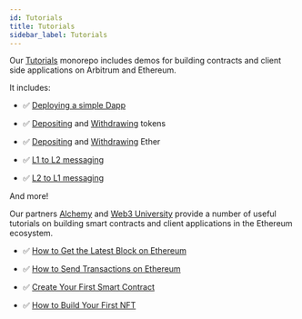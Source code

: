 ```yaml
---
id: Tutorials
title: Tutorials
sidebar_label: Tutorials
---
```


Our [Tutorials](https://github.com/OffchainLabs/arbitrum-tutorials) monorepo includes demos for building contracts and client side applications on Arbitrum and Ethereum.

It includes:

- ✅ [Deploying a simple Dapp](https://github.com/OffchainLabs/arbitrum-tutorials/tree/master/packages/demo-dapp-pet-shop)

- ✅ [Depositing](https://github.com/OffchainLabs/arbitrum-tutorials/tree/master/packages/token-deposit) and [Withdrawing](https://github.com/OffchainLabs/arbitrum-tutorials/tree/master/packages/token-withdraw) tokens

- ✅ [Depositing](https://github.com/OffchainLabs/arbitrum-tutorials/tree/master/packages/eth-deposit) and [Withdrawing](https://github.com/OffchainLabs/arbitrum-tutorials/tree/master/packages/eth-withdraw) Ether

- ✅ [L1 to L2 messaging](https://github.com/OffchainLabs/arbitrum-tutorials/tree/master/packages/greeter)
- ✅ [L2 to L1 messaging](https://github.com/OffchainLabs/arbitrum-tutorials/tree/master/packages/outbox-execute)

And more!

Our partners [Alchemy](https://alchemy.com/?a=arbitrum-docs) and [Web3 University](https://web3.university) provide a number of useful tutorials on building smart contracts and client applications in the Ethereum ecosystem.

- ✅ [How to Get the Latest Block on Ethereum](https://docs.alchemy.com/alchemy/introduction/getting-started/simple-web3-script)

- ✅ [How to Send Transactions on Ethereum](https://docs.alchemy.com/alchemy/introduction/getting-started/sending-txs)

- ✅ [Create Your First Smart Contract](https://www.web3.university/tracks/create-a-smart-contract)

- ✅ [How to Build Your First NFT](https://www.web3.university/tracks/build-your-first-nft)
